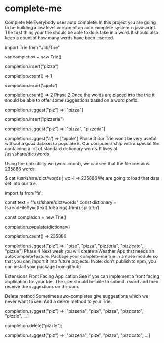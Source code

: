 # complete-me

Complete Me
Everybody uses auto complete. In this project you are going to be building a low level version of an auto complete system in javascript.
The first thing your trie should be able to do is take in a word. It should also keep a count of how many words have been inserted.

import Trie from "./lib/Trie"

var completion = new Trie()

completion.insert("pizza")

completion.count()
=> 1

completion.insert('apple')

completion.count()
=> 2
Phase 2
Once the words are placed into the trie it should be able to offer some suggestions based on a word prefix.

completion.suggest("piz")
=> ["pizza"]

completion.insert("pizzeria")

completion.suggest("piz")
=> ["pizza", "pizzeria"]

completion.suggest('a')
=> ["apple"]
Phase 3
Our Trie won’t be very useful without a good dataset to populate it. Our computers ship with a special file containing a list of standard dictionary words. It lives at /usr/share/dict/words

Using the unix utility wc (word count), we can see that the file contains 235886 words:

$ cat /usr/share/dict/words | wc -l
=> 235886
We are going to load that data set into our trie.

import fs from 'fs';

const text = "/usr/share/dict/words"
const dictionary = fs.readFileSync(text).toString().trim().split('\n')

const completion = new Trie()

completion.populate(dictionary)

completion.count()
=> 235886

completion.suggest("piz")
=> ["pize", "pizza", "pizzeria", "pizzicato", "pizzle"]
Phase 4
Next week you will create a Weather App that needs an autocomplete feature. Package your complete-me trie in a node module so that you can import it into future projects. (Note: don’t publish to npm, you can install your package from github)

Extensions
Front Facing Application
See if you can implement a front facing application for your trie. The user should be able to submit a word and then receive the suggestions on the dom.

Delete method
Sometimes auto-completes give suggestions which we never want to see. Add a delete method to your Trie.

completion.suggest("piz")
=> ["pizzeria", "pize", "pizza", "pizzicato", "pizzle", ...]

completion.delete("pizzle");

completion.suggest("piz")
=> ["pizzeria", "pize", "pizza", "pizzicato", ...]
